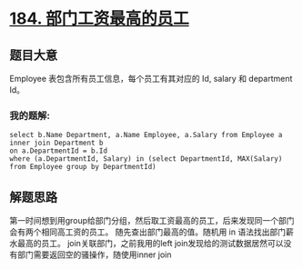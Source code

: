 # [184. 部门工资最高的员工](https://leetcode-cn.com/problems/department-highest-salary/)


## 题目大意
Employee 表包含所有员工信息，每个员工有其对应的 Id, salary 和 department Id。

### 我的题解:
```
select b.Name Department, a.Name Employee, a.Salary from Employee a inner join Department b
on a.DepartmentId = b.Id
where (a.DepartmentId, Salary) in (select DepartmentId, MAX(Salary) from Employee group by DepartmentId)
```

## 解题思路
第一时间想到用group给部门分组，然后取工资最高的员工，后来发现同一个部门会有两个相同高工资的员工。
随先查出部门最高的值。随机用 in 语法找出部门薪水最高的员工。
join关联部门，之前我用的left join发现给的测试数据居然可以没有部门需要返回空的骚操作，随使用inner join
